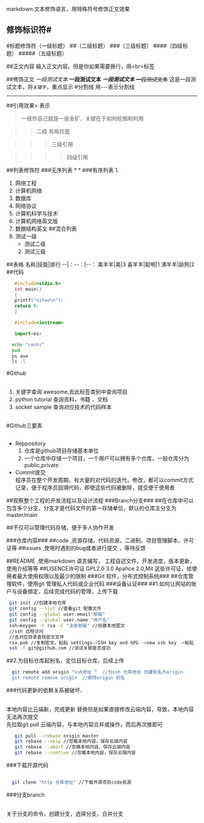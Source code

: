 markdown 文本修饰语言，用特殊符号修饰正文效果<br>

## 修饰标识符\#

#标题修饰符（一级标题）
##（二级标题）
###（三级标题）
####（四级标题）
#####（五级标题）

##正文内容
  输入正文内容。但是你如果需要换行，用\<br\>标签

##修饰正文
  *一段测试文本*
  **一段测试文本**
  ***一段测试文本***
  ~~一段测试文本~~
  这是一段测试文本，将`关键字`，重点显示
#分割线
用\-\-\-表示分割线

---

##引用效果\> 表示
> 一级你自己就是一座金矿，关键在于如何挖掘和利用

>> 二级 苏格拉底

>>> 三级引用

>>>>四级引用

##列表修饰符
###无序列表 \*
*
###有序列表 1.
1. 网络工程
  1. 计算机网络
  2. 数据库
  3. 网络协议
2. 计算机科学与技术
  1. 计算机网络英文版
  2. 数据结构英文
##混合列表
1. 测试一级
   * 测试二级
   2. 测试三级



##表格
  名称|技能|排行
  --|：--：|--：
  美羊羊|美|3
  喜羊羊|聪明|1
  沸羊羊|舔狗|2
##代码
```c
   #include<stdio.h>
   int main()
   {
   printf("nihao\n");
   return 0;
   }
```
```cpp
   #include<iostream>
```
```python
   import<os>
```
```bash
  echo "ceshi" 
  pwd
  ps aux 
  ls -l
```
#Github<br>
##
1. 关键字查询 awesome,去此标签类别中查询项目<br>
2. python tutorial 查询资料，书籍 ，文档<br>
3. socket sample 查询对应技术的代码样本<br>
##
#Github三要素<br>
##
* Reppository
  1. 仓库是github项目存储基本单位
  2. 一个仓库中存储一个项目，一个用户可以拥有多个仓库，一般仓库分为public,private
* Commit提交<br>
  程序员在整个开发周期，有大量的对代码的迭代，修改，都可以commit方式记录，便于程序员回溯代码，即使这些代码被删除，提交便于使用者

##观察整个工程的开发流程以及设计流程
###Branch分支###
##在仓库中可以包含多个分支，分支才是代码文件的第一存储单位，默认的仓库主分支为master/main

##不仅可以管理代码存储，便于多人协作开发

###仓库内容###
##code ,资源存储，代码资源，二进制，项目管理脚本，许可证等
##issues ,使用时遇到的bug或者进行提交 ，等待反馈

##README ,使用markdown 语言编写， 工程自述文件，开发进度，版本更新，使用介绍等等
##LISENCE许可证   GPL2.0 3.0 Apahce 2.0,Mit   这些许可证，给使用者最大使用权限以及最少的限制
###Git 软件，分布式控制系统###
##仓库管理软件，使用git 管理私人代码或企业代码
###设备认证###
##1.如何让网站的账户与设备绑定，后续完成代码的管理，上传下载
```bash
 git init //创建本地仓库
 git config --list //查看git 配置文件
 git config --global user.email"邮箱"
 git config --global user.name "用户名"
 ssh—keygen -t rsa -C "注册邮箱" //创建本地图文
 //ssh 远程访问
 //去对应目录查找密文文件
 rsa.pub //复制密文，粘贴 settings->SSH key and GPG ->new ssh key ->粘贴
 ssh -T git@github.com //测试关联是否成功
```

##2.为目标仓库起别名，定位目标仓库，后续上传<br>
```bash
  git remote add origin "ssh地址 ”  //为ssh 仓库地址 创建别名为origin
  git remote remove origin  //删除origin 别名
```
###代码更新的依赖关系被破坏、
##
本地内容比云端新，完成更新 替换但是如果直接修改云端内容，导致，本地内容无法再次提交 <br>
先拉取git pull 云端内容，与本地内容合并或操作，而后再次推即可
```bash
   git pull --rebase origin master
   git rebase --skip //忽略本地内容，保存云端内容
   git rebase --abort //忽略本地内容，保存云端内容 
   git rebase --contiue //忽略本地内容，保存云端内容
```
###下载开源代码
##
```bash
  git clone "http 仓库地址" //下载开源项目code资源
```
###分支branch
##
关于分支的命令，创建分支，选择分支，合并分支 
